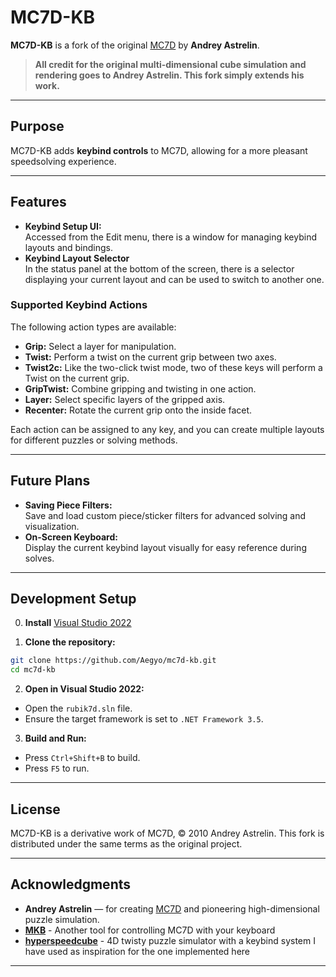# MC7D-KB

**MC7D-KB** is a fork of the original [MC7D](https://superliminal.com/andrey/mc7d/) by **Andrey Astrelin**.

> **All credit for the original multi-dimensional cube simulation and rendering goes to Andrey Astrelin. This fork simply extends his work.**

---

## Purpose

MC7D-KB adds **keybind controls** to MC7D, allowing for a more pleasant speedsolving experience.

---

## Features

- **Keybind Setup UI:**  
  Accessed from the Edit menu, there is a window for managing keybind layouts and bindings.
- **Keybind Layout Selector**  
  In the status panel at the bottom of the screen, there is a selector displaying your current layout and can be used to switch to another one.

### Supported Keybind Actions

The following action types are available:

- **Grip:** Select a layer for manipulation.
- **Twist:** Perform a twist on the current grip between two axes.
- **Twist2c:** Like the two-click twist mode, two of these keys will perform a Twist on the current grip.
- **GripTwist:** Combine gripping and twisting in one action.
- **Layer:** Select specific layers of the gripped axis.
- **Recenter:** Rotate the current grip onto the inside facet.

Each action can be assigned to any key, and you can create multiple layouts for different puzzles or solving methods.

---

## Future Plans

- **Saving Piece Filters:**  
  Save and load custom piece/sticker filters for advanced solving and visualization.
- **On-Screen Keyboard:**  
  Display the current keybind layout visually for easy reference during solves.

---

## Development Setup

0. **Install** [Visual Studio 2022](https://visualstudio.microsoft.com/vs/)

1. **Clone the repository:**

```sh
git clone https://github.com/Aegyo/mc7d-kb.git
cd mc7d-kb
```

2. **Open in Visual Studio 2022:**

- Open the `rubik7d.sln` file.
- Ensure the target framework is set to `.NET Framework 3.5`.

3. **Build and Run:**

- Press `Ctrl+Shift+B` to build.
- Press `F5` to run.

---

## License

MC7D-KB is a derivative work of MC7D, © 2010 Andrey Astrelin. This fork is distributed under the same terms as the original project.

---

## Acknowledgments

- **Andrey Astrelin** — for creating [MC7D](https://superliminal.com/andrey/mc7d/) and pioneering high-dimensional puzzle simulation.
- **[MKB](https://github.com/TheCubeDude/mousekeybinds)** - Another tool for controlling MC7D with your keyboard
- **[hyperspeedcube](https://hypercubing.xyz/software/hyperspeedcube/)** - 4D twisty puzzle simulator with a keybind system I have used as inspiration for the one implemented here

---
